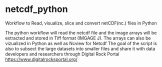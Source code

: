 # netcdf_python
Workflow to Read, visualize, slice and convert netCDF(nc.) files in Python

The python workflow will read the netcdf file and the image arrays will be extracted and stored in Tiff format (IMGAGE J). The arrays can also be vizualized in Python as well as Ncview for Netcdf
The goal of the script is also to subsect the large datasets into smaller files and share it with data developers and researchers through Digital Rock Portal
https://www.digitalrocksportal.org/
